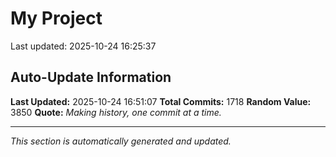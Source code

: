 # My Project


Last updated: 2025-10-24 16:25:37





























































































































































































































































































































































































































































































































































































































































































































































































































































































































































































































































































































































































































































































































































































































































































































































































































































































































































































































































































































































































































































































































































































## Auto-Update Information

**Last Updated:** 2025-10-24 16:51:07
**Total Commits:** 1718
**Random Value:** 3850
**Quote:** _Making history, one commit at a time._

---
_This section is automatically generated and updated._